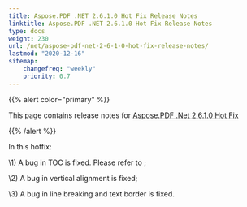 ```yaml
---
title: Aspose.PDF .NET 2.6.1.0 Hot Fix Release Notes
linktitle: Aspose.PDF .NET 2.6.1.0 Hot Fix Release Notes
type: docs
weight: 230
url: /net/aspose-pdf-net-2-6-1-0-hot-fix-release-notes/
lastmod: "2020-12-16"
sitemap:
    changefreq: "weekly"
    priority: 0.7
---
```


{{% alert color="primary" %}}

This page contains release notes for [Aspose.PDF .Net 2.6.1.0 Hot Fix](http://www.aspose.com/downloads/pdf/net/new-releases/aspose.pdf-.net-2.6.1.0-hot-fix/)

{{% /alert %}}

In this hotfix:

\1) A bug in TOC is fixed. Please refer to ;

\2) A bug in vertical alignment is fixed;

\3) A bug in line breaking and text border is fixed.



